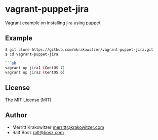 vagrant-puppet-jira
===================

Vagrant example on installing jira using puppet

Example
-------
```sh
$ git clone https://github.com/mkrakowitzer/vagrant-puppet-jira.git
$ cd vagrant-puppet-jira
 
```sh
vagrant up jira1 (CentOS 7)
vagrant up jira2 (CentOS 6)
```

License
-------
The MIT License (MIT)

Author
------------
* Merritt Krakowitzer merritt@krakowitzer.com
* Ralf Bosz ralf@bosz.com
